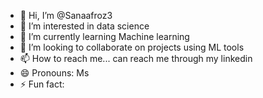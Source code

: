- 👋 Hi, I’m @Sanaafroz3
- 👀 I’m interested in data science 
- 🌱 I’m currently learning Machine learning
- 💞️ I’m looking to collaborate on projects using ML tools
- 📫 How to reach me... can reach me through my linkedin 
- 😄 Pronouns: Ms
- ⚡ Fun fact:

<!---
Sanaafroz3/Sanaafroz3 is a ✨ special ✨ repository because its `README.md` (this file) appears on your GitHub profile.
You can click the Preview link to take a look at your changes.
--->
